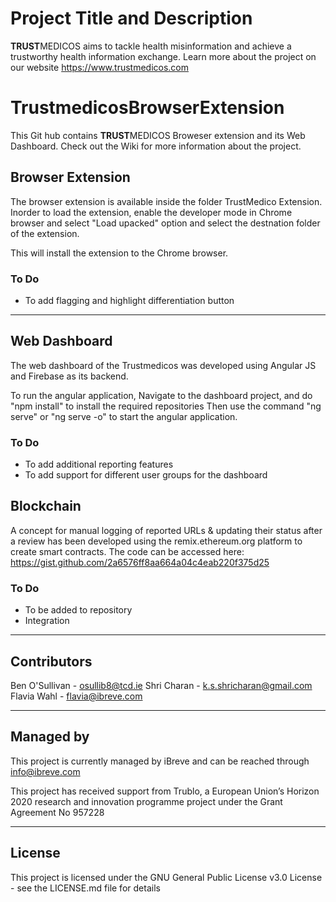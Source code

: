 # Project Title and Description
**TRUST**MEDICOS aims to tackle health misinformation and achieve a trustworthy health information exchange.
Learn more about the project on our website https://www.trustmedicos.com

# TrustmedicosBrowserExtension
This Git hub contains **TRUST**MEDICOS Broweser extension and its Web Dashboard. Check out the Wiki for more information about the project.

## Browser Extension
The browser extension is available inside the folder TrustMedico Extension.
Inorder to load the extension, enable the developer mode in Chrome browser and select "Load upacked" option and select the destnation folder of the extension.

This will install the extension to the Chrome browser.

### To Do
* To add flagging and highlight differentiation button

------
## Web Dashboard

The web dashboard of the Trustmedicos was developed using Angular JS and Firebase as its backend.

To run the angular application,
Navigate to the dashboard project, and do "npm install" to install the required repositories
Then use the command "ng serve" or "ng serve -o" to start the angular application.


### To Do
* To add additional reporting features
* To add support for different user groups for the dashboard


## Blockchain
A concept for manual logging of reported URLs & updating their status after a review has been developed using the remix.ethereum.org platform to create smart contracts. The code can be accessed here: https://gist.github.com/2a6576ff8aa664a04c4eab220f375d25 

### To Do
* To be added to repository
* Integration

------
## Contributors
Ben O'Sullivan - osullib8@tcd.ie
Shri Charan - k.s.shricharan@gmail.com
Flavia Wahl - flavia@ibreve.com

----
## Managed by
This project is currently managed by iBreve and can be reached through info@ibreve.com 

This project has received support from Trublo, a European Union’s Horizon 2020 research and innovation programme project under the Grant Agreement No 957228

---
## License
This project is licensed under the GNU General Public License v3.0 License - see the LICENSE.md file for details
